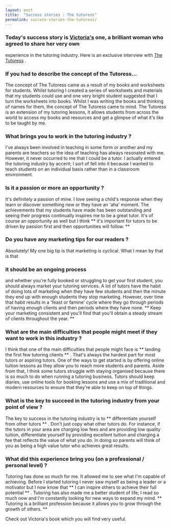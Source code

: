 ```yaml
---
layout: post
title:  "Success stories : The tutoress"
permalink: success-stories-the-tutoress/
---
```

### Today's success story is [Victoria's](http://thetutoress.com/home/meet-our-tutors/) one, a brilliant woman who agreed to share her very own
experience in the tutoring industry. Here is an exclusive interview with [The Tutoress](http://thetutoress.com/) .

### If you had to describe the concept of the Tutoress...

The concept of The Tutoress came as a result of my books and worksheets for
students. Whilst tutoring I created a series of worksheets and materials that
my students could use and one very bright student suggested that I turn the
worksheets into books. Whilst I was writing the books and thinking of names
for them, the concept of The Tutoress came to mind. The Tutoress is an
extension of my tutoring lessons, it allows students from across the world to
access my books and resources and get a glimpse of what it's like to be taught
by me.

### What brings you to work in the tutoring industry ?

I've always been involved in teaching in some form or another and my parents
are teachers so the idea of teaching has always resonated with me. However, it
never occurred to me that I could be a tutor. I actually entered the tutoring
industry by accent; I sort of fell into it because I wanted to teach students
on an individual basis rather than in a classroom environment.

### Is it a passion or more an opportunity ?

It's definitely a passion of mine. I love seeing a child's response when they
learn or discover something new or they have an 'aha' moment. The achievements
that my students have made has been outstanding and seeing their progress
continually inspires me to be a great tutor. It's of course an opportunity as
well but I think ** it's important for tutors to be driven by passion first
and then opportunities will follow. **

### Do you have any marketing tips for our readers ?

Absolutely! My one big tip is that marketing is cyclical. What I mean by that
is that 

### it should be an ongoing process

and whether you're fully booked
or struggling to get your first student, you should always market your
tutoring services. A lot of tutors have the habit of doing lots of marketing
when they have few students and then the minute they end up with enough
students they stop marketing. However, over time that habit results in a
'feast or famine' cycle where they go through periods of having enough clients
and then periods where they have none. ** Keep your marketing consistent and
you'll find that you'll obtain a steady stream of clients throughout the year.
**

### What are the main difficulties that people might meet if they want to work in this industry ?

I think that one of the main difficulties that people might face is ** landing
the first few tutoring clients ** . That's always the hardest part for most
tutors or aspiring tutors. One of the ways to get started is by offering
online tuition lessons as they allow you to reach more students and parents.
Aside from that, I think some tutors struggle with staying organised because
there is so much to do when running a tutoring business. Tutors should keep
diaries, use online tools for booking lessons and use a mix of traditional and
modern resources to ensure that they're able to keep on top of things.

### What is the key to succeed in the tutoring industry from your point of view ?

The key to success in the tutoring industry is to ** differentiate yourself
from other tutors ** . Don't just copy what other tutors do. For instance, if
the tutors in your area are charging low fees and are providing low quality
tuition, differentiate yourself by providing excellent tuition and charging a
fee that reflects the value of what you do. In doing so parents will think of
you as being a high value tutor who achieves great results.

### What did this experience bring you (on a professional / personal level) ?

Tutoring has done so much for me. It allowed me to see what I'm capable of
achieving. Before I started tutoring I never saw myself as being a leader or a
motivator but I now know that ** I can inspire others to achieve their full
potential ** . Tutoring has also made me a better student of life; I read so
much now and I'm constantly looking for new ways to expand my mind.  **
Tutoring is a brilliant profession because it allows you to grow through the
growth of others. **

Check out Victoria's book which you will find very useful.
